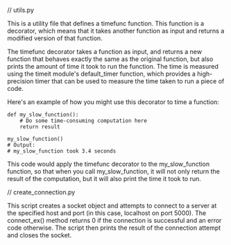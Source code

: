 // utils.py

This is a utility file that defines a timefunc function. This function is a decorator, which means that it takes another function as input and returns a modified version of that function.

The timefunc decorator takes a function as input, and returns a new function that behaves exactly the same as the original function, but also prints the amount of time it took to run the function. The time is measured using the timeit module's default_timer function, which provides a high-precision timer that can be used to measure the time taken to run a piece of code.

Here's an example of how you might use this decorator to time a function:
``` @timefunc
def my_slow_function():
    # Do some time-consuming computation here
    return result

my_slow_function()
# Output:
# my_slow_function took 3.4 seconds
```

This code would apply the timefunc decorator to the my_slow_function function, so that when you call my_slow_function, it will not only return the result of the computation, but it will also print the time it took to run.


// create_connection.py

This script creates a socket object and attempts to connect to a server at the specified host and port (in this case, localhost on port 5000). The connect_ex() method returns 0 if the connection is successful and an error code otherwise. The script then prints the result of the connection attempt and closes the socket.
